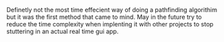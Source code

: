 Definetly not the most time effecient way of doing a pathfinding algorithim but it was the first method that came to mind.
May in the future try to reduce the time complexity when implenting it with other projects to stop stuttering in an actual real time gui app. 
